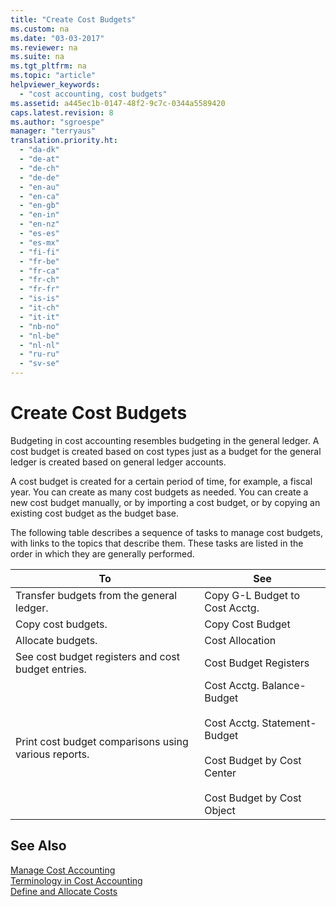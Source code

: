 ```yaml
---
title: "Create Cost Budgets"
ms.custom: na
ms.date: "03-03-2017"
ms.reviewer: na
ms.suite: na
ms.tgt_pltfrm: na
ms.topic: "article"
helpviewer_keywords: 
  - "cost accounting, cost budgets"
ms.assetid: a445ec1b-0147-48f2-9c7c-0344a5589420
caps.latest.revision: 8
ms.author: "sgroespe"
manager: "terryaus"
translation.priority.ht: 
  - "da-dk"
  - "de-at"
  - "de-ch"
  - "de-de"
  - "en-au"
  - "en-ca"
  - "en-gb"
  - "en-in"
  - "en-nz"
  - "es-es"
  - "es-mx"
  - "fi-fi"
  - "fr-be"
  - "fr-ca"
  - "fr-ch"
  - "fr-fr"
  - "is-is"
  - "it-ch"
  - "it-it"
  - "nb-no"
  - "nl-be"
  - "nl-nl"
  - "ru-ru"
  - "sv-se"
---
```

# Create Cost Budgets
Budgeting in cost accounting resembles budgeting in the general ledger. A cost budget is created based on cost types just as a budget for the general ledger is created based on general ledger accounts.  
  
 A cost budget is created for a certain period of time, for example, a fiscal year. You can create as many cost budgets as needed. You can create a new cost budget manually, or by importing a cost budget, or by copying an existing cost budget as the budget base.  
  
 The following table describes a sequence of tasks to manage cost budgets, with links to the topics that describe them. These tasks are listed in the order in which they are generally performed.  
  
|To|See|  
|--------|---------|  
|Transfer budgets from the general ledger.|Copy G\-L Budget to Cost Acctg.|  
|Copy cost budgets.|Copy Cost Budget|  
|Allocate budgets.|Cost Allocation|  
|See cost budget registers and cost budget entries.|Cost Budget Registers|  
|Print cost budget comparisons using various reports.|Cost Acctg. Balance\-Budget<br /><br /> Cost Acctg. Statement\-Budget<br /><br /> Cost Budget by Cost Center<br /><br /> Cost Budget by Cost Object|  
  
## See Also  
 [Manage Cost Accounting](../Finance/manage-cost-accounting.md)   
 [Terminology in Cost Accounting](../Finance/terminology-in-cost-accounting.md)   
 [Define and Allocate Costs](../Finance/define-and-allocate-costs.md)